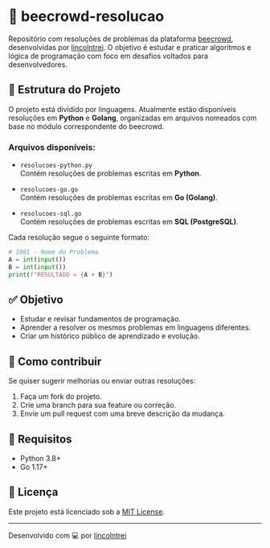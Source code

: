 # 🐝 beecrowd-resolucao

Repositório com resoluções de problemas da plataforma [beecrowd](https://www.beecrowd.com.br/), desenvolvidas por [lincolntrei](https://github.com/lincolntrei). O objetivo é estudar e praticar algoritmos e lógica de programação com foco em desafios voltados para desenvolvedores.

## 📂 Estrutura do Projeto

O projeto está dividido por linguagens. Atualmente estão disponíveis resoluções em **Python** e **Golang**, organizadas em arquivos nomeados com base no módulo correspondente do beecrowd.

### Arquivos disponíveis:

- `resolucoes-python.py`  
  Contém resoluções de problemas escritas em **Python**.

- `resolucoes-go.go`  
  Contém resoluções de problemas escritas em **Go (Golang)**.

- `resolucoes-sql.go`  
  Contém resoluções de problemas escritas em **SQL (PostgreSQL)**.

Cada resolução segue o seguinte formato:
```python
# 1001 - Nome do Problema
A = int(input())
B = int(input())
print(f"RESULTADO = {A + B}")
```

## ✅ Objetivo

- Estudar e revisar fundamentos de programação.
- Aprender a resolver os mesmos problemas em linguagens diferentes.
- Criar um histórico público de aprendizado e evolução.

## 🚀 Como contribuir

Se quiser sugerir melhorias ou enviar outras resoluções:

1. Faça um fork do projeto.
2. Crie uma branch para sua feature ou correção.
3. Envie um pull request com uma breve descrição da mudança.

## 📌 Requisitos

- Python 3.8+
- Go 1.17+

## 📄 Licença

Este projeto está licenciado sob a [MIT License](LICENSE).

---

Desenvolvido com 💻 por [lincolntrei](https://github.com/lincolntrei)
